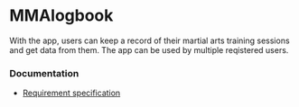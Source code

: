 # MMAlogbook

With the app, users can keep a record of their martial arts training sessions and get data from them. The app can be used by multiple reqistered users.

### Documentation
- [Requirement specification](https://github.com/jooniku/ohjelmistotekniikka_23/blob/master/training_log_app/documentation/requirement_specification.md)
